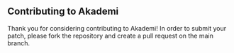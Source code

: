 ## Contributing to Akademi

Thank you for considering contributing to Akademi! In order to submit your patch, please fork the repository and create a pull request on the main branch.